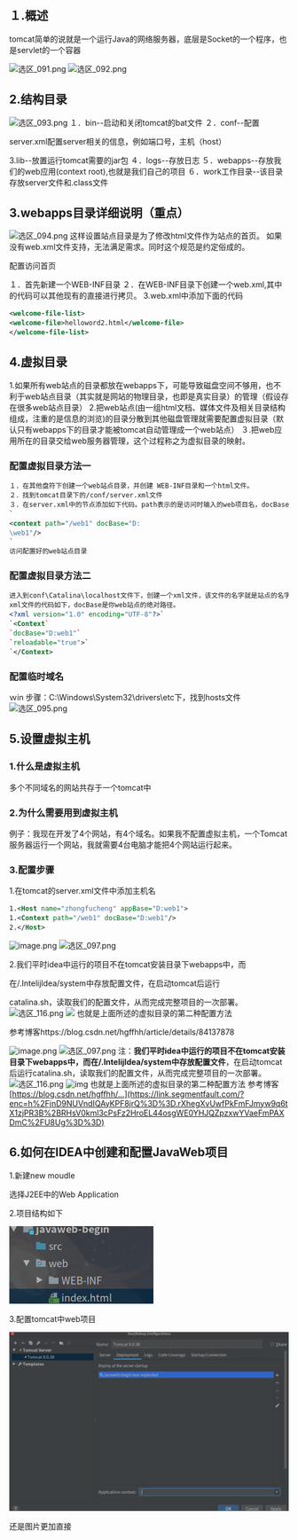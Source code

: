 ## １.概述

tomcat简单的说就是一个运行Java的网络服务器，底层是Socket的一个程序，也是servlet的一个容器

![选区_091.png](https://segmentfault.com/img/bVcMVsM)
![选区_092.png](https://segmentfault.com/img/bVcMVsR)

## 2.结构目录

![选区_093.png](https://segmentfault.com/img/bVcMVsV)
１．bin--启动和关闭tomcat的bat文件
２．conf--配置

server.xml配置server相关的信息，例如端口号，主机（host）

3.lib--放置运行tomcat需要的jar包
４．logs--存放日志
５．webapps--存放我们的web应用(context root),也就是我们自己的项目
６．work工作目录--该目录存放server文件和.class文件

## 3.webapps目录详细说明（重点）

![选区_094.png](https://segmentfault.com/img/bVcMVtW)
这样设置站点目录是为了修改html文件作为站点的首页。
如果没有web.xml文件支持，无法满足需求。同时这个规范是约定俗成的。

配置访问首页

１．首先新建一个WEB-INF目录
２．在WEB-INF目录下创建一个web.xml,其中的代码可以其他现有的直接进行拷贝。
3.web.xml中添加下面的代码

```xml
<welcome-file-list>
<welcome-file>helloword2.html</welcome-file>
</welcome-file-list>
```

## 4.虚拟目录

1.如果所有web站点的目录都放在webapps下，可能导致磁盘空间不够用，也不利于web站点目录（其实就是网站的物理目录，也即是真实目录）的管理（假设存在很多web站点目录）
2.把web站点(由一组html文档、媒体文件及相关目录结构组成，注重的是信息的浏览)的目录分散到其他磁盘管理就需要配置虚拟目录（默认只有webapps下的目录才能被tomcat自动管理成一个web站点）
３.把web应用所在的目录交给web服务器管理，这个过程称之为虚拟目录的映射。

### 配置虚拟目录方法一

```xml
１．在其他盘符下创建一个web站点目录，并创建 WEB-INF目录和一个html文件。
２．找到tomcat目录下的/conf/server.xml文件
３．在server.xml中的节点添加如下代码。path表示的是访问时输入的web项目名，docBase是站点目录的绝对路径
`
<context path="/web1" docBase="D:
\web1"/>
`
访问配置好的web站点目录
```

### 配置虚拟目录方法二

```xml
进入到conf\Catalina\localhost文件下，创建一个xml文件，该文件的名字就是站点的名字。
xml文件的代码如下，docBase是你web站点的绝对路径。
<?xml version="1.0" encoding="UTF-8"?>`
`<Context`
`docBase="D:web1"`
`reloadable="true">`
`</Context>
```

### 配置临时域名

ｗin 步骤：C:\Windows\System32\drivers\etc下，找到hosts文件
![选区_095.png](https://segmentfault.com/img/bVcMW6A)

## 5.设置虚拟主机

### 1.什么是虚拟主机

多个不同域名的网站共存于一个tomcat中

### 2.为什么需要用到虚拟主机
例子：我现在开发了4个网站，有4个域名。如果我不配置虚拟主机，一个Tomcat服务器运行一个网站，我就需要4台电脑才能把4个网站运行起来。
### 3.配置步骤
1.在tomcat的server.xml文件中添加主机名

```xml
1.<Host name="zhongfucheng" appBase="D:web1">
1.<Context path="/web1" docBase="D:web1"/>
2.</Host>
```

![image.png](/img/bVcMW7f)
![选区_097.png](/img/bVcMW7g)

2.我们平时idea中运行的项目不在tomcat安装目录下webapps中，而

在/.IntelijIdea/system中存放配置文件，在启动tomcat后运行

catalina.sh，读取我们的配置文件，从而完成完整项目的一次部署。
![选区_116.png](https://i.loli.net/2021/02/21/uJoN5KblvtqOzjh.png)
![](https://i.loli.net/2021/02/21/aMusyCqA54TGehk.png)
也就是上面所述的虚拟目录的第二种配置方法

参考博客https://blog.csdn.net/hgffhh/article/details/84137878

![image.png](https://segmentfault.com/img/bVcMW7f)
![选区_097.png](https://segmentfault.com/img/bVcMW7g)
注：**我们平时idea中运行的项目不在tomcat安装目录下webapps中，而在/.IntelijIdea/system中存放配置文件**，在启动tomcat后运行catalina.sh，读取我们的配置文件，从而完成完整项目的一次部署。
![选区_116.png](https://segmentfault.com/img/remote/1460000039245600)
![img](https://segmentfault.com/img/remote/1460000039245599)
也就是上面所述的虚拟目录的第二种配置方法
参考博客[https://blog.csdn.net/hgffhh/...](https://link.segmentfault.com/?enc=h%2FjnD9NUVndIQAyKPF8jrQ%3D%3D.rXhegXvUwfPkFmFJmyw9q6tX1zjPR3B%2BRHsV0kml3cPsFz2HroEL44osgWE0YHJQZpzxwYVaeFmPAXDmC%2FU8Ug%3D%3D)

## 6.如何在IDEA中创建和配置JavaWeb项目

1.新建new moudle

选择J2EE中的Web Application

2.项目结构如下

![](https://raw.githubusercontent.com/aryangzhu/blogImage/master/tomcat-idea%E9%85%8D%E7%BD%AE.png)

3.配置tomcat中web项目

![](https://raw.githubusercontent.com/aryangzhu/blogImage/master/idea%E9%85%8D%E7%BD%AEweb%E9%A1%B9%E7%9B%AE.png)

还是图片更加直接
